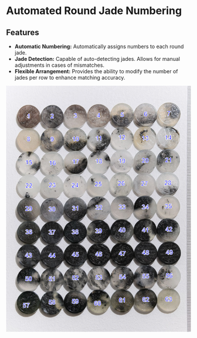 # Automated Round Jade Numbering

## Features
- **Automatic Numbering:** Automatically assigns numbers to each round jade.
- **Jade Detection:** Capable of auto-detecting jades. Allows for manual adjustments in cases of mismatches.
- **Flexible Arrangement:** Provides the ability to modify the number of jades per row to enhance matching accuracy.

![img](./imgs/numbered-image.png)